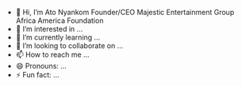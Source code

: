 - 👋 Hi, I’m Ato Nyankom Founder/CEO Majestic Entertainment Group Africa America Foundation
- 👀 I’m interested in ...
- 🌱 I’m currently learning ...
- 💞️ I’m looking to collaborate on ...
- 📫 How to reach me ...
- 😄 Pronouns: ...
- ⚡ Fun fact: ...

<!---
Majesticentertainmentgroup/Majesticentertainmentgroup is a ✨ special ✨ repository because its `README.md` (this file) appears on your GitHub profile.
You can click the Preview link to take a look at your changes.
--->
